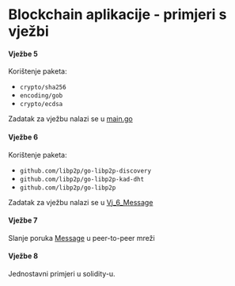 # Blockchain aplikacije - primjeri s vježbi



#### Vježbe 5

Korištenje paketa:

- `crypto/sha256`
- `encoding/gob`
- `crypto/ecdsa`



Zadatak za vježbu nalazi se u [main.go](vj_5/main/main.go)



#### Vježbe 6

Korištenje paketa:

- `github.com/libp2p/go-libp2p-discovery`
- `github.com/libp2p/go-libp2p-kad-dht`
- `github.com/libp2p/go-libp2p`



Zadatak za vježbu nalazi se u [Vj_6_Message](vj_6/Vj_6_Message.md)





#### Vježbe 7

Slanje poruka [Message](vj_7/message.go) u peer-to-peer mreži





#### Vježbe 8

Jednostavni primjeri u solidity-u.



